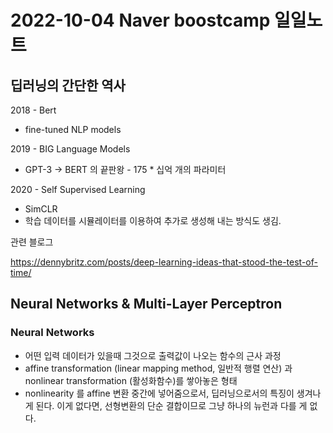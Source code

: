 # 2022-10-04 Naver boostcamp 일일노트

## 딥러닝의 간단한 역사 

2018 - Bert

- fine-tuned NLP models

2019 - BIG Language Models

- GPT-3 -> BERT 의 끝판왕 - 175 * 십억 개의 파라미터

2020 - Self Supervised Learning

- SimCLR
- 학습 데이터를 시뮬레이터를 이용하여 추가로 생성해 내는 방식도 생김.

관련 블로그

https://dennybritz.com/posts/deep-learning-ideas-that-stood-the-test-of-time/



## Neural Networks & Multi-Layer Perceptron

### Neural Networks

- 어떤 입력 데이터가 있을때 그것으로 출력값이 나오는 함수의 근사 과정
- affine transformation (linear mapping method, 일반적 행렬 연산) 과 nonlinear transformation (활성화함수)를 쌓아놓은 형태
- nonlinearity 를 affine 변환 중간에 넣어줌으로서, 딥러닝으로서의 특징이 생겨나게 된다. 이게 없다면, 선형변환의 단순 결합이므로 그냥 하나의 뉴런과 다를 게 없다. 

